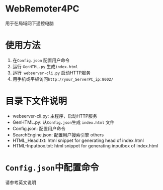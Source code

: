 # WebRemoter4PC
用于在局域网下遥控电脑
# 使用方法
1. 在`Config.json` 配置用户命令
2. 运行 `GenHTML.py` 生成`index.html`
3. 运行` webserver-cli.py` 启动HTTP服务
4. 用手机或平板访问`http://your_ServerPC_ip:8002/` 
# 目录下文件说明
- webserver-cli.py: 主程序，启动HTTP服务
- GenHTML.py: 从`Config.json`生成 `index.html` 文件
- Config.json: 配置用户命令
- SearchEngine.json: 配置用户搜索引擎
others
- HTML_Head.txt: html snippet for generating head of index.html
- HTML-Inputbox.txt: html snippet for generating inputbox of index.html
# `Config.json`中配置命令
请参考英文说明
